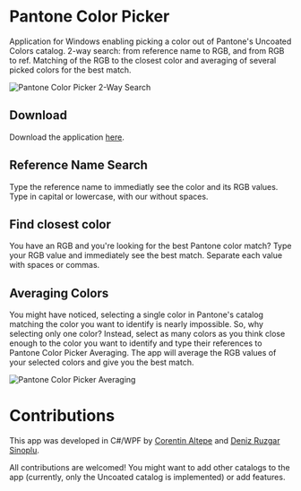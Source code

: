 # Pantone Color Picker
Application for Windows enabling picking a color out of Pantone's Uncoated Colors catalog. 2-way search: from reference name to RGB, and from RGB to ref. Matching of the RGB to the closest color and averaging of several picked colors for the best match.


![Pantone Color Picker 2-Way Search](https://github.com/corentinaltepe/pantone-color-picker/blob/master/images/anim1.gif?raw=true "Pantone Color Picker 2-Way Search")


## Download
Download the application [here](https://github.com/corentinaltepe/pantone-color-picker/releases/latest).

## Reference Name Search
Type the reference name to immediatly see the color and its RGB values. Type in capital or lowercase, with our without spaces.

## Find closest color
You have an RGB and you're looking for the best Pantone color match? Type your RGB value and immediately see the best match. Separate each value with spaces or commas.


## Averaging Colors
You might have noticed, selecting a single color in Pantone's catalog matching the color you want to identify is nearly impossible. So, why selecting only one color? Instead, select as many colors as you think close enough to the color you want to identify and type their references to Pantone Color Picker Averaging. The app will average the RGB values of your selected colors and give you the best match.


![Pantone Color Picker Averaging](https://github.com/corentinaltepe/pantone-color-picker/blob/release/images/anim2.gif?raw=true "Pantone Color Picker Averaging")


# Contributions
This app was developed in C#/WPF by [Corentin Altepe](https://github.com/corentinaltepe) and [Deniz Ruzgar Sinoplu](https://github.com/denizruzgar).

All contributions are welcomed! You might want to add other catalogs to the app (currently, only the Uncoated catalog is implemented) or add features.
